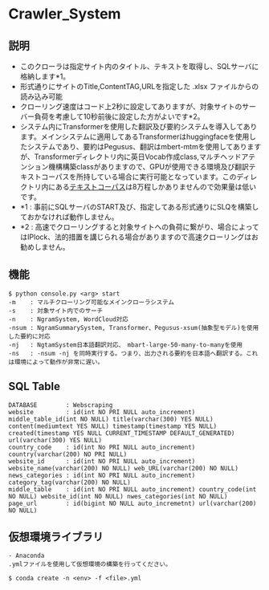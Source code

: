 # Crawler_System

## 説明
- このクローラは指定サイト内のタイトル、テキストを取得し、SQLサーバに格納します*1。
- 形式通りにサイトのTitle,ContentTAG,URLを指定した .xlsx ファイルからの読み込み可能
- クローリング速度はコード上2秒に設定してありますが、対象サイトのサーバー負荷を考慮して10秒前後に設定した方がよいです*2。
- システム内にTransformerを使用した翻訳及び要約システムを導入してあります。メインシステムに適用してあるTransformerはhuggingfaceを使用したシステムであり、要約はPegusus、翻訳はmbert-mtmを使用してありますが、Transformerディレクトリ内に英日Vocab作成class,マルチヘッドアテンション機構構築classがありますので、GPUが使用できる環境及び翻訳テキストコーパスを所持している場合に実行可能となっています。このディレクトリ内にある[テキストコーパス](http://www.manythings.org/anki/)は8万程しかありませんので効果量は低いです。
- *1 : 事前にSQLサーバのSTART及び、指定してある形式通りにSLQを構築しておかなければ動作しません。
- *2 : 高速でクローリングすると対象サイトへの負荷に繋がり、場合によってはIPlock、法的措置を講じられる場合がありますので高速クローリングはお勧めしません。

## **機能**
    $ python console.py <arg> start
    -m    : マルチクローリング可能なメインクローラシステム
    -s    : 対象サイト内でのサーチ
    -n    : NgramSystem, WordCloud対応
    -nsum : NgramSummarySystem, Transformer、Pegusus-xsum(抽象型モデル)を使用した要約に対応
    -nj   : NgtamSystem日本語翻訳対応、　mbart-large-50-many-to-manyを使用
    -ns   : -nsum -nj を同時実行する。つまり、出力される要約を日本語へ翻訳する。これは環境によって動作が非常に遅い。

## **SQL Table**
    
    DATABASE        : Webscraping
    website         : id(int NO PRI NULL auto_increment) middle_table_id(int NO NULL) title(varchar(300) YES NULL) content(mediumtext YES NULL) timestamp(timestamp YES NULL) created(timestamp YES NULL CURRENT_TIMESTAMP DEFAULT_GENERATED) url(varchar(300) YES NULL)
    country_code    : id(int No PRI NULL auto_increment) country(varchar(200) NO PRI NULL)
    website_id      : id(int NO PRI NULL auto_increment) website_name(varchar(200) NO NULL) web_URL(varchar(200) NO NULL)
    news_categories : id(int NO PRI NULL auto_increment) category_tag(varchar(200) NO NULL)
    middle_table    : id(int NO PRI NULL auto_increment) country_code(int NO NULL) website_id(int NO NULL) nwes_categories(int NO NULL)
    page_url        : id(bigint NO NULL auto_incremetnt) url(varchar(200) NO NULL)    

## 仮想環境ライブラリ

    - Anaconda
    .ymlファイルを使用して仮想環境の構築を行ってください。
    
    $ conda create -n <env> -f <file>.yml
